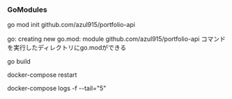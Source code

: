 ### GoModules

go mod init github.com/azul915/portfolio-api

go: creating new go.mod: module github.com/azul915/portfolio-api
コマンドを実行したディレクトリにgo.modができる

go build

docker-compose restart

docker-compose logs -f --tail="5"